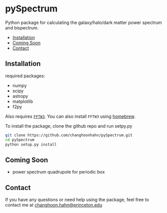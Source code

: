 # pySpectrum
Python package for calculating the galaxy/halo/dark matter power spectrum and bispectrum. 

- [Installation](#installation)
- [Coming Soon](#coming-soon)
- [Contact](#contact) 


## Installation
required packages: 
* numpy 
* scipy
* astropy
* matplotlib
* f2py

Also requires [`FFTW3`](http://www.fftw.org/install/mac.html). You can also
install `FFTW3` using [homebrew](https://formulae.brew.sh/formula/fftw).

To install the package, clone the github repo and run setpy.py
```bash
git clone https://github.com/changhoonhahn/pySpectrum.git
cd pySpectrum
python setup.py install
```

## Coming Soon
*  power spectrum quadrupole for periodic box

## Contact
If you have any questions or need help using the package, feel free to contact me at changhoon.hahn@princeton.edu
